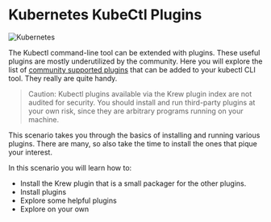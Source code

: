 # Kubernetes KubeCtl Plugins #

![Kubernetes](/javajon/courses/kubernetes-extensibility/kubectl-plugins/assets/kubernetes.png "Kubernetes")

The Kubectl command-line tool can be extended with plugins. These useful plugins are mostly underutilized by the community. Here you will explore the list of [community supported plugins](https://github.com/kubernetes-sigs/krew-index/) that can be added to your kubectl CLI tool. They really are quite handy.

> Caution: Kubectl plugins available via the Krew plugin index are not audited for security. You should install and run third-party plugins at your own risk, since they are arbitrary programs running on your machine.

This scenario takes you through the basics of installing and running various plugins. There are many, so also take the time to install the ones that pique your interest.

In this scenario you will learn how to:

- Install the Krew plugin that is a small packager for the other plugins.
- Install plugins
- Explore some helpful plugins
- Explore on your own
